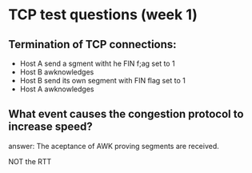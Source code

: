# TCP test questions (week 1)

## Termination of TCP connections:
- Host A send a sgment witht he FIN f;ag set to 1
- Host B awknowledges
- Host B send its own segment with FIN flag set to 1
- Host A awknowledges 

## What event causes the congestion protocol to increase speed?

answer: The aceptance of AWK proving segments are received. 

NOT the RTT
